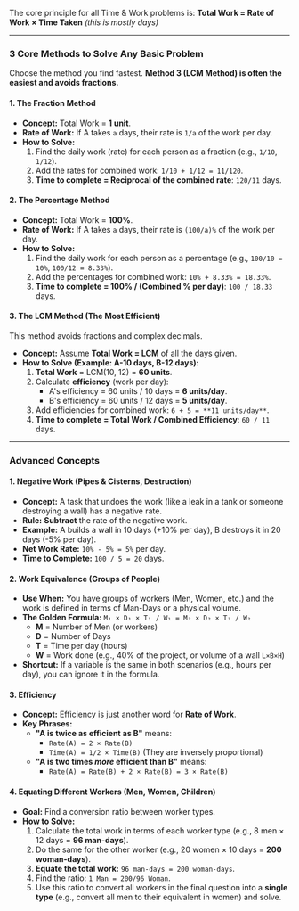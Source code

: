 The core principle for all Time & Work problems is:
**Total Work = Rate of Work × Time Taken** *(this is mostly days)*

---

### **3 Core Methods to Solve Any Basic Problem**

Choose the method you find fastest. **Method 3 (LCM Method) is often the easiest and avoids fractions.**

#### **1. The Fraction Method**
- **Concept:** Total Work = **1 unit**.
- **Rate of Work:** If A takes `a` days, their rate is `1/a` of the work per day.
- **How to Solve:**
    1.  Find the daily work (rate) for each person as a fraction (e.g., `1/10`, `1/12`).
    2.  Add the rates for combined work: `1/10 + 1/12 = 11/120`.
    3.  **Time to complete = Reciprocal of the combined rate**: `120/11` days.

#### **2. The Percentage Method**
- **Concept:** Total Work = **100%**.
- **Rate of Work:** If A takes `a` days, their rate is `(100/a)%` of the work per day.
- **How to Solve:**
    1.  Find the daily work for each person as a percentage (e.g., `100/10 = 10%`, `100/12 = 8.33%`).
    2.  Add the percentages for combined work: `10% + 8.33% = 18.33%`.
    3.  **Time to complete = 100% / (Combined % per day)**: `100 / 18.33` days.

#### **3. The LCM Method (The Most Efficient)**
This method avoids fractions and complex decimals.
- **Concept:** Assume **Total Work = LCM** of all the days given.
- **How to Solve (Example: A-10 days, B-12 days):**
    1.  **Total Work** = LCM(10, 12) = **60 units**.
    2.  Calculate **efficiency** (work per day):
        -   A's efficiency = 60 units / 10 days = **6 units/day**.
        -   B's efficiency = 60 units / 12 days = **5 units/day**.
    3.  Add efficiencies for combined work: `6 + 5 = **11 units/day**`.
    4.  **Time to complete = Total Work / Combined Efficiency**: `60 / 11` days.

---

### **Advanced Concepts**

#### **1. Negative Work (Pipes & Cisterns, Destruction)**
- **Concept:** A task that undoes the work (like a leak in a tank or someone destroying a wall) has a negative rate.
- **Rule:** **Subtract** the rate of the negative work.
- **Example:** A builds a wall in 10 days (+10% per day), B destroys it in 20 days (-5% per day).
- **Net Work Rate:** `10% - 5% = 5%` per day.
- **Time to Complete:** `100 / 5 = 20` days.

#### **2. Work Equivalence (Groups of People)**
- **Use When:** You have groups of workers (Men, Women, etc.) and the work is defined in terms of Man-Days or a physical volume.
- **The Golden Formula:**
  `M₁ × D₁ × T₁ / W₁ = M₂ × D₂ × T₂ / W₂`
  - **M** = Number of Men (or workers)
  - **D** = Number of Days
  - **T** = Time per day (hours)
  - **W** = Work done (e.g., 40% of the project, or volume of a wall `L×B×H`)
- **Shortcut:** If a variable is the same in both scenarios (e.g., hours per day), you can ignore it in the formula.

#### **3. Efficiency**
- **Concept:** Efficiency is just another word for **Rate of Work**.
- **Key Phrases:**
    - **"A is twice as efficient as B"** means:
      - `Rate(A) = 2 × Rate(B)`
      - `Time(A) = 1/2 × Time(B)` (They are inversely proportional)
    - **"A is two times *more* efficient than B"** means:
      - `Rate(A) = Rate(B) + 2 × Rate(B) = 3 × Rate(B)`

#### **4. Equating Different Workers (Men, Women, Children)**
- **Goal:** Find a conversion ratio between worker types.
- **How to Solve:**
    1.  Calculate the total work in terms of each worker type (e.g., 8 men × 12 days = **96 man-days**).
    2.  Do the same for the other worker (e.g., 20 women × 10 days = **200 woman-days**).
    3.  **Equate the total work:** `96 man-days = 200 woman-days`.
    4.  Find the ratio: `1 Man = 200/96 Woman`.
    5.  Use this ratio to convert all workers in the final question into a **single type** (e.g., convert all men to their equivalent in women) and solve.